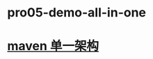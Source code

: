 # pro05-demo-all-in-one
<h1><a href="http://heavy_code_industry.gitee.io/code_heavy_industry/pro002-maven/chapter06/">maven 单一架构</a></h1>
